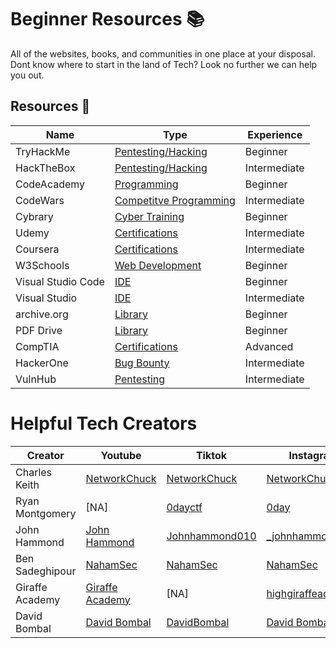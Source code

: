 
# Beginner Resources 📚

All of the websites, books, and communities in one place at your disposal. Dont know where to start in the land of Tech? Look no further we can help you out.


## Resources 🔗


| Name              | Type               | Experience   |
| ----------------- | -------------------|------------- |
| TryHackMe | [Pentesting/Hacking](https://www.tryhackme.com/) | Beginner
| HackTheBox | [Pentesting/Hacking](https://www.hackthebox.com) |Intermediate |
| CodeAcademy | [Programming](https://www.codeacademy.com) | Beginner
| CodeWars | [Competitve Programming](https://www.codewars.com) | Intermediate |
| Cybrary| [Cyber Training](https://www.cybrary.it/) | Beginner |
| Udemy | [Certifications](https://www.cybrary.it/) | Intermediate |
| Coursera | [Certifications](https://www.coursera.org/) | Intermediate |
| W3Schools | [Web Development](https://www.w3schools.com/) | Beginner |
| Visual Studio Code | [IDE](https://code.visualstudio.com/download) | Beginner |
| Visual Studio | [IDE](https://visualstudio.microsoft.com/vs/) | Intermediate |
| archive.org | [Library](https://archive.org/) | Beginner |
| PDF Drive | [Library](https://pdfdrive.webs.nf/) | Beginner |
| CompTIA | [Certifications](https://www.comptia.org/) | Advanced |
| HackerOne | [Bug Bounty](https://www.hackerone.com/for-hackers/how-to-start-hacking) | Intermediate 
| VulnHub | [Pentesting](https://www.vulnhub.com/) | Intermediate

# Helpful Tech Creators
  
| Creator | Youtube | Tiktok | Instagram | Github | Twitter |
|---------|---------|--------|-----------|--------|---------|
|Charles Keith | [NetworkChuck](https://wwww.youtube.com/NetworkChuck) | [NetworkChuck](https://www.tiktok.com/@networkchuck) | [NetworkChuck](https://www.instagram.com/networkchuck/) | [theNetworkChuck](https://github.com/theNetworkChuck) |
| Ryan Montgomery | [NA] | [0dayctf](https://www.tiktok.com/@0dayctf) | [0day](https://wwww.instagram.com/0day) | [0dayctf](https://github.com/0dayctf) |
| John Hammond | [John Hammond](https://www.youtube.com/channel/UCVeW9qkBjo3zosnqUbG7CFw) | [Johnhammond010](https://www.tiktok.com/@johnhammond010) | [_johnhammond](https://www.instagram.com/_johnhammond) | [JohnHammond](https://github.com/JohnHammond) |
| Ben Sadeghipour | [NahamSec](https://www.youtube.com/c/nahamsec) | [NahamSec](https://www.tiktok.com/@nahamsec) | [NahamSec](https://www.instagram.com/nahamsec) | [NahamSec](https://github.com/nahamsec) |
| Giraffe Academy | [Giraffe Academy](https://www.youtube.com/@GiraffeAcademy) | [NA] | [highgiraffeacademy](https://www.instagram.com/highgiraffeacademy)| [Giraffe Academy](https://github.com/giraffeacademy) |
| David Bombal | [David Bombal](https://www.youtube.com/@davidbombal) | [DavidBombal](https://www.tiktok.com/@davidbombal)| [David Bombal](https://www.instagram.com/davidbombal/) | [David Bombal](https://github.com/davidbombal) |
